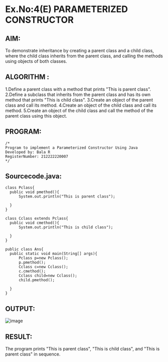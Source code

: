 # Ex.No:4(E)  PARAMETERIZED CONSTRUCTOR
## AIM:
To demonstrate inheritance by creating a parent class and a child class, where the child class inherits from the parent class, and calling the methods using objects of both classes.

## ALGORITHM :
1.Define a parent class with a method that prints "This is parent class".
2.Define a subclass that inherits from the parent class and has its own method that prints "This is child class".
3.Create an object of the parent class and call its method.
4.Create an object of the child class and call its method.
5.Create an object of the child class and call the method of the parent class using this object.

## PROGRAM:
 ```
/*
Program to implement a Parameterized Constructor Using Java
Developed by: Bala R
RegisterNumber: 212222220007
*/
```

## Sourcecode.java:
```
class Pclass{
  public void pmethod(){
      System.out.println("This is parent class");
   
  }
}

class Cclass extends Pclass{
  public void cmethod(){
      System.out.println("This is child class");
    
  }
}

public class Ans{
  public static void main(String[] args){
      Pclass p=new Pclass();
      p.pmethod();
      Cclass c=new Cclass();
      c.cmethod();
      Cclass child=new Cclass();
      child.pmethod();
  
  }
}	
```

## OUTPUT:

![image](https://github.com/user-attachments/assets/34d82cb6-f0c3-4a1b-a657-514ad370f0ea)

## RESULT:
The program prints "This is parent class", "This is child class", and "This is parent class" in sequence.


